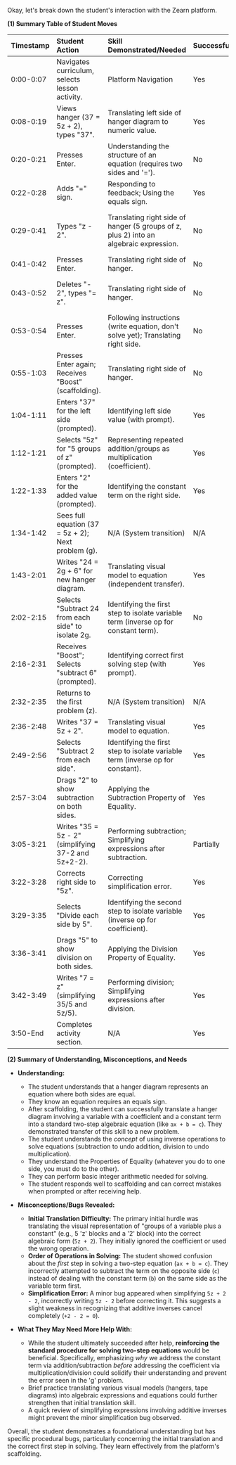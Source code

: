 Okay, let's break down the student's interaction with the Zearn platform.

**(1) Summary Table of Student Moves**

| Timestamp | Student Action                                      | Skill Demonstrated/Needed                                                                 | Successful? | Inferred Understanding/Misconception/Bug                                                                                                |
| :-------- | :-------------------------------------------------- | :---------------------------------------------------------------------------------------- | :---------- | :-------------------------------------------------------------------------------------------------------------------------------------- |
| 0:00-0:07 | Navigates curriculum, selects lesson activity.      | Platform Navigation                                                                       | Yes         | Student can navigate the Zearn interface.                                                                                               |
| 0:08-0:19 | Views hanger (37 = 5z + 2), types "37".             | Translating left side of hanger diagram to numeric value.                               | Yes         | Understands the left side represents a single value (37).                                                                               |
| 0:20-0:21 | Presses Enter.                                      | Understanding the structure of an equation (requires two sides and '=').                | No          | Misconception: Believes entering only one side is sufficient, or unsure how to represent the full balance.                               |
| 0:22-0:28 | Adds "=" sign.                                      | Responding to feedback; Using the equals sign.                                            | Yes         | Understands an equation requires an equals sign based on prompt.                                                                        |
| 0:29-0:41 | Types "z - 2".                                      | Translating right side of hanger (5 groups of z, plus 2) into an algebraic expression. | No          | Misconception: Incorrectly represents "5 groups of z" (ignores coefficient) and combines with constant using wrong operation (subtraction). |
| 0:41-0:42 | Presses Enter.                                      | Translating right side of hanger.                                                         | No          | Confirms previous misconception.                                                                                                        |
| 0:43-0:52 | Deletes "- 2", types "= z".                         | Translating right side of hanger.                                                         | No          | Misconception: Still fails to represent "5 groups of z + 2" correctly. Focuses only on the variable 'z'. Possibly guessing.             |
| 0:53-0:54 | Presses Enter.                                      | Following instructions (write equation, don't solve yet); Translating right side.         | No          | Confirms translation error. Prompt suggests student might be trying to solve prematurely.                                             |
| 0:55-1:03 | Presses Enter again; Receives "Boost" (scaffolding). | Translating right side of hanger.                                                         | No          | Student requires explicit help to translate the visual model to an equation.                                                            |
| 1:04-1:11 | Enters "37" for the left side (prompted).           | Identifying left side value (with prompt).                                                | Yes         | Confirms understanding of the left side.                                                                                                |
| 1:12-1:21 | Selects "5z" for "5 groups of z" (prompted).        | Representing repeated addition/groups as multiplication (coefficient).                    | Yes         | Can identify the correct term for groups of variables with scaffolding (multiple choice).                                             |
| 1:22-1:33 | Enters "2" for the added value (prompted).          | Identifying the constant term on the right side.                                          | Yes         | Can identify the constant term with scaffolding.                                                                                        |
| 1:34-1:42 | Sees full equation (37 = 5z + 2); Next problem (g). | N/A (System transition)                                                                   | N/A         | Student has successfully constructed the equation with step-by-step help.                                                               |
| 1:43-2:01 | Writes "24 = 2g + 6" for new hanger diagram.        | Translating visual model to equation (independent transfer).                              | Yes         | Success! Student correctly transferred the scaffolded learning to write the equation independently.                                     |
| 2:02-2:15 | Selects "Subtract 24 from each side" to isolate 2g. | Identifying the first step to isolate variable term (inverse op for constant term).       | No          | Misconception: Confuses which term to eliminate first. Tries to remove the term on the *opposite* side instead of the constant (+6) on the *same* side as 2g. |
| 2:16-2:31 | Receives "Boost"; Selects "subtract 6" (prompted).  | Identifying correct first solving step (with prompt).                                     | Yes         | Can identify the correct first step (subtracting the constant) with scaffolding.                                                        |
| 2:32-2:35 | Returns to the first problem (z).                   | N/A (System transition)                                                                   | N/A         | Platform likely gives another chance after scaffolding.                                                                                 |
| 2:36-2:48 | Writes "37 = 5z + 2".                               | Translating visual model to equation.                                                     | Yes         | Confirms retained ability to write the equation.                                                                                        |
| 2:49-2:56 | Selects "Subtract 2 from each side".                | Identifying the first step to isolate variable term (inverse op for constant).            | Yes         | Success! Correctly identifies the first step (subtract constant) independently. Shows learning from 'g' problem scaffold.                |
| 2:57-3:04 | Drags "2" to show subtraction on both sides.        | Applying the Subtraction Property of Equality.                                            | Yes         | Understands the operation must be done to both sides.                                                                                   |
| 3:05-3:21 | Writes "35 = 5z - 2" (simplifying 37-2 and 5z+2-2). | Performing subtraction; Simplifying expressions after subtraction.                        | Partially   | Calculation error/Bug: Correctly calculates 37-2=35 but incorrectly simplifies 5z+2-2 as 5z-2 instead of 5z. Fails to fully cancel +2 and -2. |
| 3:22-3:28 | Corrects right side to "5z".                        | Correcting simplification error.                                                          | Yes         | Recognizes and corrects the simplification error.                                                                                       |
| 3:29-3:35 | Selects "Divide each side by 5".                    | Identifying the second step to isolate variable (inverse op for coefficient).             | Yes         | Correctly identifies the need to divide by the coefficient.                                                                             |
| 3:36-3:41 | Drags "5" to show division on both sides.           | Applying the Division Property of Equality.                                               | Yes         | Understands the operation must be done to both sides.                                                                                   |
| 3:42-3:49 | Writes "7 = z" (simplifying 35/5 and 5z/5).         | Performing division; Simplifying expressions after division.                              | Yes         | Correctly performs division and simplification to find the solution.                                                                    |
| 3:50-End  | Completes activity section.                         | N/A                                                                                       | Yes         | Successfully solved the two-step equation after initial errors and scaffolding.                                                         |

**(2) Summary of Understanding, Misconceptions, and Needs**

*   **Understanding:**
    *   The student understands that a hanger diagram represents an equation where both sides are equal.
    *   They know an equation requires an equals sign.
    *   After scaffolding, the student can successfully translate a hanger diagram involving a variable with a coefficient and a constant term into a standard two-step algebraic equation (like `ax + b = c`). They demonstrated transfer of this skill to a new problem.
    *   The student understands the *concept* of using inverse operations to solve equations (subtraction to undo addition, division to undo multiplication).
    *   They understand the Properties of Equality (whatever you do to one side, you must do to the other).
    *   They can perform basic integer arithmetic needed for solving.
    *   The student responds well to scaffolding and can correct mistakes when prompted or after receiving help.

*   **Misconceptions/Bugs Revealed:**
    *   **Initial Translation Difficulty:** The primary initial hurdle was translating the visual representation of "groups of a variable plus a constant" (e.g., 5 'z' blocks and a '2' block) into the correct algebraic form (`5z + 2`). They initially ignored the coefficient or used the wrong operation.
    *   **Order of Operations in Solving:** The student showed confusion about the *first* step in solving a two-step equation (`ax + b = c`). They incorrectly attempted to subtract the term on the opposite side (`c`) instead of dealing with the constant term (`b`) on the same side as the variable term first.
    *   **Simplification Error:** A minor bug appeared when simplifying `5z + 2 - 2`, incorrectly writing `5z - 2` before correcting it. This suggests a slight weakness in recognizing that additive inverses cancel completely (`+2 - 2 = 0`).

*   **What They May Need More Help With:**
    *   While the student ultimately succeeded after help, **reinforcing the standard procedure for solving two-step equations** would be beneficial. Specifically, emphasizing *why* we address the constant term via addition/subtraction *before* addressing the coefficient via multiplication/division could solidify their understanding and prevent the error seen in the 'g' problem.
    *   Brief practice translating various visual models (hangers, tape diagrams) into algebraic expressions and equations could further strengthen that initial translation skill.
    *   A quick review of simplifying expressions involving additive inverses might prevent the minor simplification bug observed.

Overall, the student demonstrates a foundational understanding but has specific procedural bugs, particularly concerning the initial translation and the correct first step in solving. They learn effectively from the platform's scaffolding.